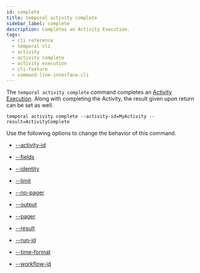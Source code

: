 ```yaml
---
id: complete
title: temporal activity complete
sidebar_label: complete
description: Completes an Activity Execution.
tags:
  - cli reference
  - temporal cli
  - activity
  - activity complete
  - activity execution
  - cli-feature
  - command-line-interface-cli
---
```


The `temporal activity complete` command completes an [Activity Execution](/concepts/what-is-an-activity-execution).
Along with completing the Activity, the result given upon return can be set as well.

`temporal activity complete --activity-id=MyActivity --result=ActivityComplete`

Use the following options to change the behavior of this command.

- [--activity-id](/cli/cmd-options/activity-id)

- [--fields](/cli/cmd-options/fields)

- [--identity](/cli/cmd-options/identity)

- [--limit](/cli/cmd-options/limit)

- [--no-pager](/cli/cmd-options/no-pager)

- [--output](/cli/cmd-options/output)

- [--pager](/cli/cmd-options/pager)

- [--result](/cli/cmd-options/result)

- [--run-id](/cli/cmd-options/run-id)

- [--time-format](/cli/cmd-options/time-format)

- [--workflow-id](/cli/cmd-options/workflow-id)
